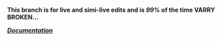 **This branch is for live and simi-live edits and is *99%* of the time VARRY BROKEN...**

***[Documentation](docs.md)***